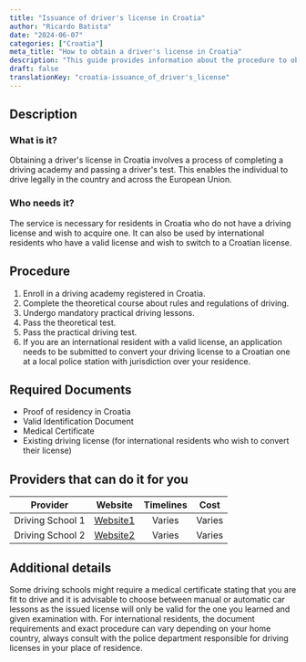 ```yaml
---
title: "Issuance of driver's license in Croatia"
author: "Ricardo Batista"
date: "2024-06-07"
categories: ["Croatia"]
meta_title: "How to obtain a driver's license in Croatia"
description: "This guide provides information about the procedure to obtain a driver's license in Croatia"
draft: false
translationKey: "croatia-issuance_of_driver's_license"
---
```


## Description
### What is it?
Obtaining a driver's license in Croatia involves a process of completing a driving academy and passing a driver's test. This enables the individual to drive legally in the country and across the European Union.
### Who needs it?
The service is necessary for residents in Croatia who do not have a driving license and wish to acquire one. It can also be used by international residents who have a valid license and wish to switch to a Croatian license.

## Procedure
1. Enroll in a driving academy registered in Croatia.
2. Complete the theoretical course about rules and regulations of driving.
3. Undergo mandatory practical driving lessons.
4. Pass the theoretical test.
5. Pass the practical driving test.
6. If you are an international resident with a valid license, an application needs to be submitted to convert your driving license to a Croatian one at a local police station with jurisdiction over your residence.

## Required Documents
- Proof of residency in Croatia
- Valid Identification Document
- Medical Certificate
- Existing driving license (for international residents who wish to convert their license)

## Providers that can do it for you

| Provider         |     Website                         |    Timelines     |      Cost       |
| ---------------- | ----------------------------------- | :--------------: | :-------------: |
| Driving School 1 | [Website1](http://www.example.com)   |   Varies         |      Varies     |
| Driving School 2 | [Website2](http://www.example.com)   |   Varies         |      Varies     |

## Additional details
Some driving schools might require a medical certificate stating that you are fit to drive and it is advisable to choose between manual or automatic car lessons as the issued license will only be valid for the one you learned and given examination with. For international residents, the document requirements and exact procedure can vary depending on your home country, always consult with the police department responsible for driving licenses in your place of residence.